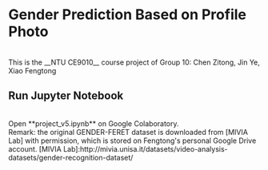 # Gender Prediction Based on Profile Photo
 <br>
 This is the __NTU CE9010__ course project of Group 10: Chen Zitong, Jin Ye, Xiao Fengtong
 
## Run Jupyter Notebook
  <br>
  Open **project_v5.ipynb** on Google Colaboratory.
  <br>
  Remark: the original GENDER-FERET dataset is downloaded from [MIVIA Lab] with permission, which is stored on Fengtong's personal Google Drive account.
  [MIVIA Lab]:http://mivia.unisa.it/datasets/video-analysis-datasets/gender-recognition-dataset/
